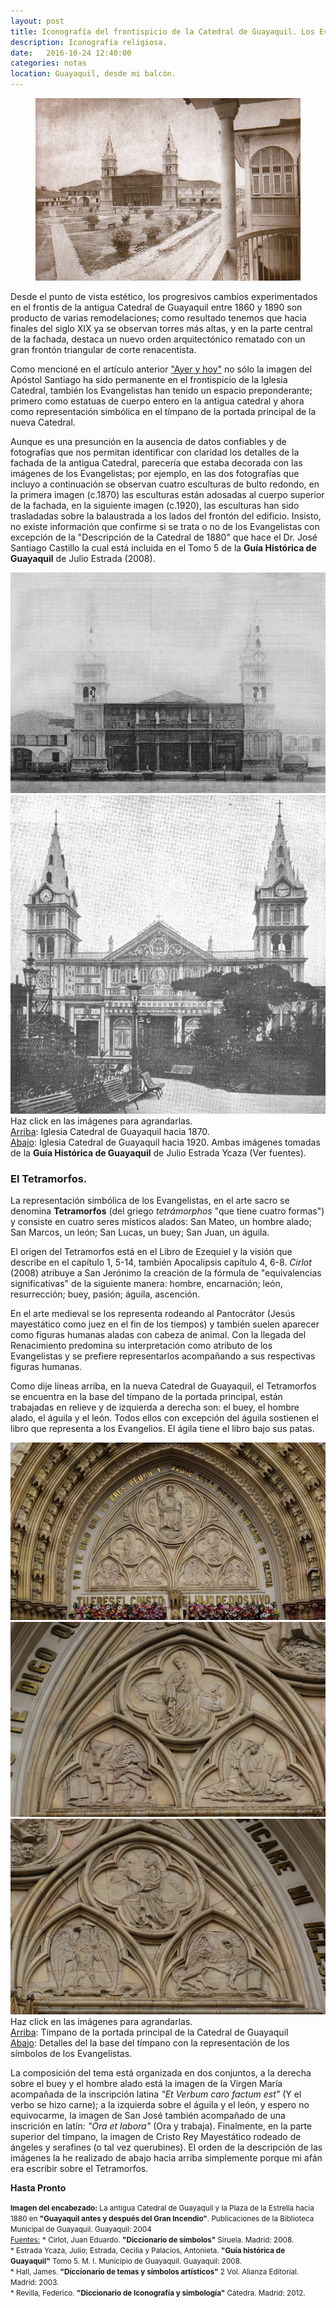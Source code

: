 ```yaml
---
layout: post
title: Iconografía del frontispicio de la Catedral de Guayaquil. Los Evangelistas y el Tetramorfos.
description: Iconografía religiosa.
date:   2016-10-24 12:40:00
categories: notas
location: Guayaquil, desde mi balcón.
---
```


<figure><img src="/assets/cat_a.jpg"/></figure>Desde el punto de vista estético, los progresivos cambios experimentados en el frontis de la antigua Catedral de Guayaquil entre 1860 y 1890 son producto de varias remodelaciones; como resultado tenemos que hacia finales del siglo XIX ya se observan torres más altas, y en la parte central de la fachada, destaca un nuevo orden arquitectónico rematado con un gran frontón triangular de corte renacentista.

Como mencioné en el artículo anterior ["Ayer y hoy"](https://fernanz.github.io/notas/2016/10/21/catedral.html) no sólo la imagen del Apóstol Santiago ha sido permanente en el frontispicio de la Iglesia Catedral, también los Evangelistas han tenido un espacio preponderante; primero como estatuas de cuerpo entero en la antigua catedral y ahora como representación simbólica en el tímpano de la portada principal de la nueva Catedral.

Aunque es una presunción en la ausencia de datos confiables y de fotografías que nos permitan identificar con claridad los detalles de la fachada de la antigua Catedral, parecería que estaba decorada con las imágenes de los Evangelistas; por ejemplo, en las dos fotografías que incluyo a continuación se observan cuatro esculturas de bulto redondo, en la primera imagen (c.1870) las esculturas están adosadas al cuerpo superior de la fachada, en la siguiente imagen (c.1920), las esculturas han sido trasladadas sobre la balaustrada a los lados del frontón del edificio. Insisto, no existe información que confirme si se trata o no de los Evangelistas con excepción de la "Descripción de la Catedral de 1880" que hace el Dr. José Santiago Castillo la cual está incluida en el Tomo 5 de la **Guía Histórica de Guayaquil** de Julio Estrada (2008).

<section class="fluido">
				<div class="gallery">
				<a href="/assets/cat_b.jpeg" title="" data-fluidbox class="col-1"><img src="/assets/cat_b.jpeg" alt="" title="" /></a>
				<a href="/assets/cat_c.jpeg" title="" data-fluidbox class="col-1"><img src="/assets/cat_c.jpeg" alt="" title="" /></a>
        <figcaption>Haz click en las imágenes para agrandarlas.<br/> <u>Arriba</u>: Iglesia Catedral de Guayaquil hacia 1870.<br/><u>Abajo</u>: Iglesia Catedral de Guayaquil hacia 1920. Ambas imágenes tomadas de la <strong>Guía Histórica de Guayaquil</strong> de Julio Estrada Ycaza (Ver fuentes).</figcaption>
				</div>
</section>

### El Tetramorfos.

La representación simbólica de los Evangelistas, en el arte sacro se denomina **Tetramorfos** (del griego *tetrámorphos* "que tiene cuatro formas") y consiste en cuatro seres místicos alados: San Mateo, un hombre alado; San Marcos, un león; San Lucas, un buey; San Juan, un águila.

El origen del Tetramorfos está en el Libro de Ezequiel y la visión que describe en el capítulo 1, 5-14, también Apocalipsis capítulo 4, 6-8. *Cirlot* (2008) atribuye a San Jerónimo la creación de la fórmula de "equivalencias significativas" de la siguiente manera: hombre, encarnación; león, resurrección; buey, pasión; águila, ascención.

En el arte medieval se los representa rodeando al Pantocrátor (Jesús mayestático como juez en el fin de los tiempos) y también suelen aparecer como figuras humanas aladas con cabeza de animal. Con la llegada del Renacimiento predomina su interpretación como atributo de los Evangelistas y se prefiere representarlos acompañando a sus respectivas figuras humanas.

Como dije líneas arriba, en la nueva Catedral de Guayaquil, el Tetramorfos se encuentra en la base del tímpano de la portada principal, están trabajadas en relieve y de izquierda a derecha son: el buey, el hombre alado, el águila y el león. Todos ellos con excepción del águila sostienen el libro que representa a los Evangelios. El ágila tiene el libro bajo sus patas.

<section class="fluido">
				<div class="gallery">
				<a href="/assets/tetra.jpg" title="" data-fluidbox class="col-1"><img src="/assets/tetra.jpg" alt="" title="" /></a>
				<a href="/assets/tetra_1.jpg" title="" data-fluidbox class="col-2"><img src="/assets/tetra_1.jpg" alt="" title="" /></a>
				<a href="/assets/tetra_2.jpg" title="" data-fluidbox class="col-2"><img src="/assets/tetra_2.jpg" alt="" title="" /></a>
				<figcaption>Haz click en las imágenes para agrandarlas.<br/><u>Arriba</u>: Tímpano de la portada principal de la Catedral de Guayaquil<br/> <u>Abajo</u>: Detalles del la base del tímpano con la representación de los símbolos de los Evangelistas.</figcaption>
				</div>
</section>

La composición del tema está organizada en dos conjuntos, a la derecha sobre el buey y el hombre alado está la imagen de la Virgen María acompañada de la inscripción latina *"Et Verbum caro factum est"* (Y el verbo se hizo carne); a la izquierda sobre el águila y el león, y espero no equivocarme, la imagen de San José también acompañado de una inscrición en latín: *"Ora et labora"* (Ora y trabaja). Finalmente, en la parte superior del tímpano, la imagen de Cristo Rey Mayestático rodeado de ángeles y serafines (o tal vez querubines). El orden de la descripción de las imágenes la he realizado de abajo hacia arriba simplemente porque mi afán era escribir sobre el Tetramorfos.

**Hasta Pronto**

<small>**Imagen del encabezado:** La antigua Catedral de Guayaquil y la Plaza de la Estrella hacia 1880 en **"Guayaquil antes y después del Gran Incendio"**. Publicaciones de la Biblioteca Municipal de Guayaquil. Guayaquil: 2004</small><br />
<small><u>Fuentes:</u></small>
<small>\* Cirlot, Juan Eduardo. **"Diccionario de símbolos"** Siruela. Madrid: 2008.<br />\* Estrada Ycaza, Julio; Estrada, Cecilia y Palacios, Antonieta.  **"Guía histórica de Guayaquil"** Tomo 5. M. I. Municipio de Guayaquil. Guayaquil: 2008. <br />\* Hall, James. **"Diccionario de temas y símbolos artísticos"** 2 Vol. Alianza Editorial. Madrid: 2003.<br />\* Revilla, Federico. **"Diccionario de Iconografía y simbología"** Cátedra. Madrid: 2012. </small>
